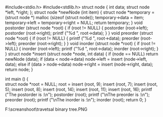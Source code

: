 #include<stdio.h>
#include<stdlib.h>
struct node
{
  int data;
  struct node *left, *right;
};
struct node *newNode (int item)
{
  struct node *temporary = (struct node *) malloc (sizeof (struct node));
  temporary->data = item;
  temporary->left = temporary->right = NULL;
  return temporary;
}
void postorder (struct node *root)
{
  if (root != NULL)
    {
      postorder (root->left);
      postorder (root->right);
      printf ("%d ", root->data);
    }
}
void preorder (struct node *root)
{
  if (root != NULL)
    {
      printf ("%d ", root->data);
      preorder (root->left);
      preorder (root->right);
    }
}
void inorder (struct node *root)
{
  if (root != NULL)
    {
      inorder (root->left);
      printf ("%d ", root->data);
      inorder (root->right);
    }
}
struct node *insert (struct node *node, int data)
{
  if (node == NULL)
    return newNode (data);
  if (data < node->data)
    node->left = insert (node->left, data);
  else if (data > node->data)
    node->right = insert (node->right, data);
  return node;
}


int main ()
{  
  struct node *root = NULL;
  root = insert (root, 9);
  insert (root, 7);
  insert (root, 5);
  insert (root, 8);
  insert (root, 14);
  insert (root, 11);
  insert (root, 16);
  printf ("The postorder is :\n");
  postorder (root);
  printf ("\nThe preorder is :\n");
  preorder (root);
  printf ("\nThe inorder is :\n");
  inorder (root);
  return 0;
}


F:\screanshoot\travetsal binary tree.PNG
